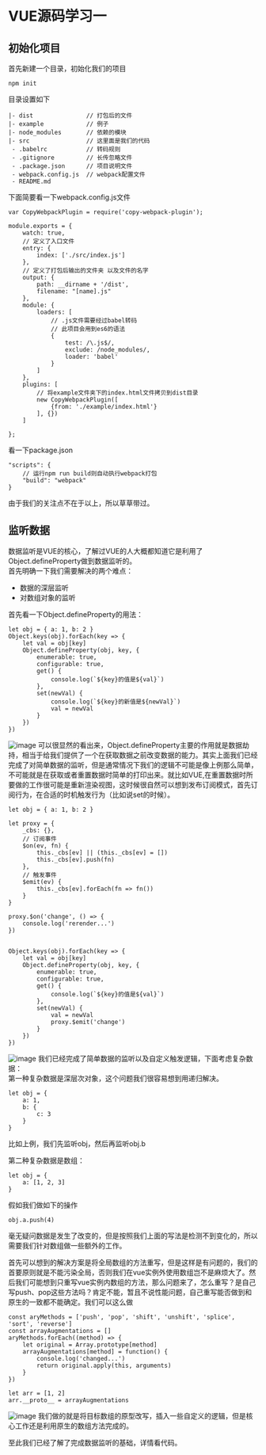 # VUE源码学习一
## 初始化项目
首先新建一个目录，初始化我们的项目
```
npm init
```
目录设置如下
```
|- dist               // 打包后的文件
|- example            // 例子
|- node_modules       // 依赖的模块
|- src                // 这里面是我们的代码
 - .babelrc           // 转码规则
 - .gitignore         // 长传忽略文件
 - .package.json      // 项目说明文件
 - webpack.config.js  // webpack配置文件
 - README.md     
```
下面简要看一下webpack.config.js文件
```
var CopyWebpackPlugin = require('copy-webpack-plugin');

module.exports = {
    watch: true,
    // 定义了入口文件
    entry: {
        index: ['./src/index.js']
    },
    // 定义了打包后输出的文件夹 以及文件的名字
    output: {
        path: __dirname + '/dist',
        filename: "[name].js"
    },
    module: {
        loaders: [
            // .js文件需要经过babel转码
            // 此项目会用到es6的语法
            {
                test: /\.js$/,
                exclude: /node_modules/,
                loader: 'babel'
            }
        ]
    },
    plugins: [
        // 将example文件夹下的index.html文件拷贝到dist目录
        new CopyWebpackPlugin([
            {from: './example/index.html'}
        ], {})
    ]

};
```
看一下package.json
```
"scripts": {
    // 运行npm run build则自动执行webpack打包
    "build": "webpack"
}
```
由于我们的关注点不在于以上，所以草草带过。

## 监听数据

数据监听是VUE的核心，了解过VUE的人大概都知道它是利用了Object.defineProperty做到数据监听的。  
首先明确一下我们需要解决的两个难点：
- 数据的深层监听
- 对数组对象的监听

首先看一下Object.defineProperty的用法：
```
let obj = { a: 1, b: 2 }
Object.keys(obj).forEach(key => {
    let val = obj[key]
    Object.defineProperty(obj, key, {
        enumerable: true,
        configurable: true,
        get() {
            console.log(`${key}的值是${val}`)
        },
        set(newVal) {
            console.log(`${key}的新值是${newVal}`)
            val = newVal
        }        
    })
})
```
![image](https://github.com/zyl1314/blog/raw/master/public/img/fake-vue-img/1.gif)
可以很显然的看出来，Object.defineProperty主要的作用就是数据劫持，相当于给我们提供了一个在获取数据之前改变数据的能力。其实上面我们已经完成了对简单数据的监听，但是通常情况下我们的逻辑不可能是像上例那么简单，不可能就是在获取或者重置数据时简单的打印出来。就比如VUE,在重置数据时所要做的工作很可能是重新渲染视图，这时候很自然可以想到发布订阅模式，首先订阅行为，在合适的时机触发行为（比如说set的时候）。
```
let obj = { a: 1, b: 2 }

let proxy = {
    _cbs: {},
    // 订阅事件
    $on(ev, fn) {
        this._cbs[ev] || (this._cbs[ev] = [])
        this._cbs[ev].push(fn)
    },
    // 触发事件
    $emit(ev) {
        this._cbs[ev].forEach(fn => fn())
    }
}

proxy.$on('change', () => {
    console.log('rerender...')
})


Object.keys(obj).forEach(key => {
    let val = obj[key]
    Object.defineProperty(obj, key, {
        enumerable: true,
        configurable: true,
        get() {
            console.log(`${key}的值是${val}`)
        },
        set(newVal) {
            val = newVal
            proxy.$emit('change')
        }        
    })
})
```
![image](https://github.com/zyl1314/blog/raw/master/public/img/fake-vue-img/2.gif)
我们已经完成了简单数据的监听以及自定义触发逻辑，下面考虑复杂数据：  
第一种复杂数据是深层次对象，这个问题我们很容易想到用递归解决。
```
let obj = {
    a: 1,
    b: {
        c: 3
    }
}
```
比如上例，我们先监听obj，然后再监听obj.b  

第二种复杂数据是数组：
```
let obj = {
    a: [1, 2, 3]
}
```
假如我们做如下的操作
```
obj.a.push(4)
```
毫无疑问数据是发生了改变的，但是按照我们上面的写法是检测不到变化的，所以需要我们针对数组做一些额外的工作。  

首先可以想到的解决方案是将全局数组的方法重写，但是这样是有问题的，我们的首要原则就是不能污染全局，否则我们在vue实例外使用数组岂不是麻烦大了。然后我们可能想到只重写vue实例内数组的方法，那么问题来了，怎么重写？是自己写push、pop这些方法吗？肯定不能，暂且不说性能问题，自己重写能否做到和原生的一致都不能确定。我们可以这么做
```
const aryMethods = ['push', 'pop', 'shift', 'unshift', 'splice', 'sort', 'reverse']
const arrayAugmentations = []
aryMethods.forEach((method) => {
    let original = Array.prototype[method]
    arrayAugmentations[method] = function() {
        console.log('changed...')
        return original.apply(this, arguments)
    }
})

let arr = [1, 2]
arr.__proto__ = arrayAugmentations
```
![image](https://github.com/zyl1314/blog/raw/master/public/img/fake-vue-img/3.gif)
我们做的就是将目标数组的原型改写，插入一些自定义的逻辑，但是核心工作还是利用原生的数组方法完成的。  

至此我们已经了解了完成数据监听的基础，详情看代码。
